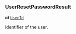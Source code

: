 

### UserResetPasswordResult





  
<article>

***id*** [`UserId`](/storybook/user-model--page#userid) 

Identifier of the user.

</article>

